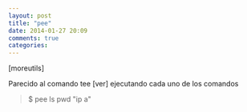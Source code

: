 ```yaml
---
layout: post
title: "pee"
date: 2014-01-27 20:09
comments: true
categories: 
---
```

[moreutils]

Parecido al comando tee [ver] ejecutando cada uno de los comandos

>$ pee ls pwd "ip a"

